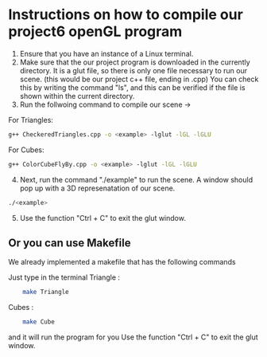 # Instructions on how to compile our project6 openGL program

1. Ensure that you have an instance of a Linux terminal.
2. Make sure that the our project program is downloaded in the currently directory. It is a glut file, so there is only one file necessary to run our scene. (this would be our project c++ file, ending in .cpp) You can check this by writing the command "ls", and this can be verified if the file is shown within the current directory.
3. Run the follwoing command to compile our scene -> 

For Triangles:
``` bash
g++ CheckeredTriangles.cpp -o <example> -lglut -lGL -lGLU
````

For Cubes:
``` bash
g++ ColorCubeFlyBy.cpp -o <example> -lglut -lGL -lGLU
````

4. Next, run the command "./example" to run the scene. A window should pop up with a 3D represenatation of our scene. 
```bash
./<example>
```
5. Use the function "Ctrl + C" to exit the glut window. 

## Or you can use Makefile
We already implemented a makefile that has the following commands

Just type in the terminal 
Triangle :
```bash
    make Triangle
```

Cubes :
```bash
    make Cube
```
 
and it will run the program for you 
Use the function "Ctrl + C" to exit the glut window. 


